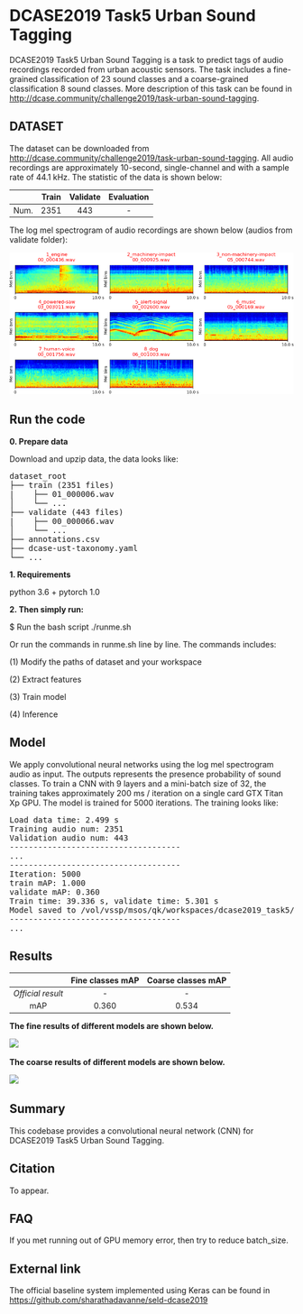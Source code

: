 # DCASE2019 Task5 Urban Sound Tagging

DCASE2019 Task5 Urban Sound Tagging is a task to predict tags of audio recordings recorded from urban acoustic sensors. The task includes a fine-grained classification of 23 sound classes and a coarse-grained classification 8 sound classes. More description of this task can be found in http://dcase.community/challenge2019/task-urban-sound-tagging. 

## DATASET
The dataset can be downloaded from http://dcase.community/challenge2019/task-urban-sound-tagging. All audio recordings are approximately 10-second, single-channel and with a sample rate of 44.1 kHz. The statistic of the data is shown below:

|      | Train | Validate | Evaluation |
|:----:|:-----:|:--------:|:----------:|
| Num. |  2351 |    443   |      -     |

The log mel spectrogram of audio recordings are shown below (audios from validate folder):

![alt text](appendixes/logmel.png)

## Run the code

**0. Prepare data** 

Download and upzip data, the data looks like:

<pre>
dataset_root
├── train (2351 files)
|    ├── 01_000006.wav
│    └── ...
├── validate (443 files)
|    ├── 00_000066.wav
│    └── ...
├── annotations.csv
├── dcase-ust-taxonomy.yaml
└── ...
</pre>

**1. Requirements** 

python 3.6 + pytorch 1.0

**2. Then simply run:**

$ Run the bash script ./runme.sh

Or run the commands in runme.sh line by line. The commands includes:

(1) Modify the paths of dataset and your workspace

(2) Extract features

(3) Train model

(4) Inference

## Model
We apply convolutional neural networks using the log mel spectrogram audio as input. The outputs represents the presence probability of sound classes. To train a CNN with 9 layers and a mini-batch size of 32, the training takes approximately 200 ms / iteration on a single card GTX Titan Xp GPU. The model is trained for 5000 iterations. The training looks like:

<pre>
Load data time: 2.499 s
Training audio num: 2351
Validation audio num: 443
------------------------------------
...
------------------------------------
Iteration: 5000
train mAP: 1.000
validate mAP: 0.360
Train time: 39.336 s, validate time: 5.301 s
Model saved to /vol/vssp/msos/qk/workspaces/dcase2019_task5/models/main/logmel_64frames_64melbins/taxonomy_level=fine/holdout_fold=1/md_5000_iters.pth
------------------------------------
...
</pre>


## Results

|                 | Fine classes mAP | Coarse classes mAP |
|:---------------:|:----------------:|:------------------:|
| *Official result* |         -        |          -         |
| mAP             |       0.360      |        0.534       |

**The fine results of different models are shown below.**

<img src="https://github.com/qiuqiangkong/dcase2018_task5/blob/dev/appendixes/fine.png" width="800">

**The coarse results of different models are shown below.**

<img src="https://github.com/qiuqiangkong/dcase2018_task5/blob/dev/appendixes/coarse.png" width="800">

## Summary
This codebase provides a convolutional neural network (CNN) for DCASE2019 Task5 Urban Sound Tagging. 

## Citation
To appear. 

## FAQ
If you met running out of GPU memory error, then try to reduce batch_size. 

## External link

The official baseline system implemented using Keras can be found in https://github.com/sharathadavanne/seld-dcase2019
